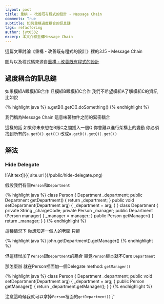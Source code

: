 ```yaml
---
layout: post
title: 重構 - 改善既有程式的設計 - Message Chain
comments: True
subtitle: 如何重構過度耦合的訊息鏈
tags: refacforing
author: jyt0532
excerp: 本文介紹重構Message Chain
---
```


這篇文章討論《重構 - 改善既有程式的設計》裡的3.15 - Message Chain

圖片以及程式碼來源自[重構 - 改善既有程式的設計](https://www.tenlong.com.tw/products/9789861547534)


## 過度耦合的訊息鏈

如果模組A跟模組B合作 且模組B跟模組C合作 我們不希望模組A了解模組C的資訊 比如說

{% highlight java %}
a.getB().getC().doSomething()
{% endhighlight %}

我們稱為Message Chain 這意味著物件之間的緊密耦合

這樣的話 如果你未來想在B跟C之間插入一個Q 你會難以進行架構上的變動 你必須找到所有的`a.getB().getC()` 改成`a.getB().getQ().getC()`

## 解法

### Hide Delegate

![Alt text]({{ site.url }}/public/hide-delegate.png)

假設我們有個`Person`和`Department`

{% highlight java %}
class Person {
  Department _department;
  public Department getDepartment() {
    return _department;
  }
  public void setDepartment(Department arg) {
    _department = arg;
  }
}
class Department {
  private String _chargeCode;
  private Person _manager;
  public Department (Person manager) {
    _manager = manager;
  }
  public Person getManager() {
    return _manager;
  }
}
{% endhighlight %}

這種情況下 你想知道一個人的老闆 只能

{% highlight java %}
john.getDepartment().getManager()
{% endhighlight %}

但這樣增加了`Person`跟`Department`的耦合 畢竟`Person`根本就不Care `Department`

那怎麼辦 就在Person裡面加一個Delegate method: `getManager()`

{% highlight java %}
class Person {
  Department _department;
  public void setDepartment(Department arg) {
    _department = arg;
  }
  public Person getManager() {
    return _department.getManager();
  }
}
{% endhighlight %}

注意這時候我就可以拿掉`Person`裡面的`getDepartment()`了

